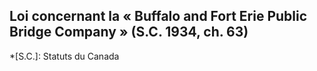 ## Loi concernant la « Buffalo and Fort Erie Public Bridge Company » (S.C. 1934, ch. 63)
  *[S.C.]: Statuts du Canada
